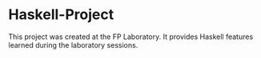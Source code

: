 # Haskell-Project
This project was created at the FP Laboratory. It provides Haskell features learned during the laboratory sessions.
